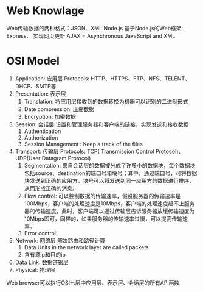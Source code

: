 # Web Knowlage

Web传输数据的两种格式：JSON、XML
Node.js
基于Node.js的Web框架: Express、
实现网页更新
AJAX = Asynchronous JavaScript and XML
# OSI Model
1. Application: 应用层 Protocols: HTTP、HTTPS、FTP、NFS、TELENT、DHCP、SMTP等
2. Presentation: 表示层
   1. Translation: 将应用层接收到的数据转换为机器可以识别的二进制形式
   2. Date compression: 压缩数据
   3. Encryption: 加密数据
3. Session: 会话层 设置和管理服务器和客户端的链接，实现发送和接收数据 
   1. Authentication
   2. Authorization
   3. Session Management : Keep a track of  the files 
4. Transport: 传输层 Protocols: TCP( Transmission Control  Protocol)、UDP(User  Datagram  Protocol)
   1. Segmentation: 来自会话层的数据被分成了许多小的数据块，每个数据块包括source、destination的端口号和块号；其中，通过端口号，可将数据块发送到正确的应用方，块号可以将发送到同一应用方的数据进行排序，从而形成正确的消息。
   2. Flow control: 可以控制数据的传输速率，假设服务器的传输速率是100Mbps，客户端的处理速度是10Mbps，客户端的处理速度赶不上服务器的传输速度，此时，客户端可以通过传输层告诉服务器放缓传输速度为10Mbps即可，同样的，如果服务器的传输速率过慢，可以提高传输速率。
   3. Error control: 
5. Network: 网络层 解决路由和路径计算
   1. Data Units in the network layer are called packets 
   2. 含有源ip和目的ip
6. Data Link: 数据链锯层
7. Physical: 物理层

Web browser可以执行OSI七层中应用层、表示层、会话层的所有API函数